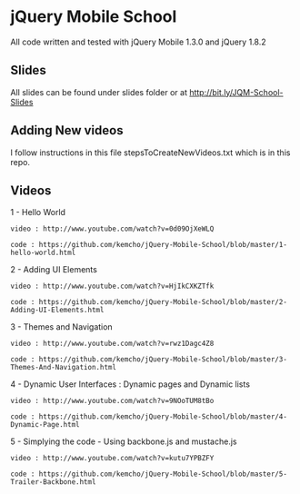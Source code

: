# jQuery Mobile School

All code written and tested with jQuery Mobile 1.3.0 and jQuery 1.8.2

## Slides 
All slides can be found under slides folder or at http://bit.ly/JQM-School-Slides 

## Adding New videos
I follow instructions in this file stepsToCreateNewVideos.txt which is in this repo.

## Videos

  1 - Hello World

    video : http://www.youtube.com/watch?v=0d09OjXeWLQ

    code : https://github.com/kemcho/jQuery-Mobile-School/blob/master/1-hello-world.html

  2 - Adding UI Elements

    video : http://www.youtube.com/watch?v=HjIkCXKZTfk

    code : https://github.com/kemcho/jQuery-Mobile-School/blob/master/2-Adding-UI-Elements.html

  3 - Themes and Navigation

    video : http://www.youtube.com/watch?v=rwz1Dagc4Z8

    code : https://github.com/kemcho/jQuery-Mobile-School/blob/master/3-Themes-And-Navigation.html

  4 - Dynamic User Interfaces : Dynamic pages and Dynamic lists

    video : http://www.youtube.com/watch?v=9NOoTUM8tBo

    code : https://github.com/kemcho/jQuery-Mobile-School/blob/master/4-Dynamic-Page.html

  5 - Simplying the code - Using backbone.js and mustache.js
    
    video : http://www.youtube.com/watch?v=kutu7YPBZFY
   
    code : https://github.com/kemcho/jQuery-Mobile-School/blob/master/5-Trailer-Backbone.html


